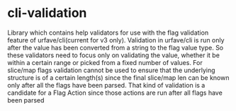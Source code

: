 # cli-validation
Library which contains help validators for use with the flag validation feature of urfave/cli(current for v3 only). Validation in urfave/cli is run only after the value has been converted from a string to the flag value type. So these validators need to focus only on validating the value, whether it be within a certain range or picked from a fixed number of values. For slice/map flags validation cannot be used to ensure that the underlying structure is of a certain length(s) since the final slice/map len can be known only after all the flags have been parsed. That kind of validation is a candidate for a Flag Action since those actions are run after all flags have been parsed